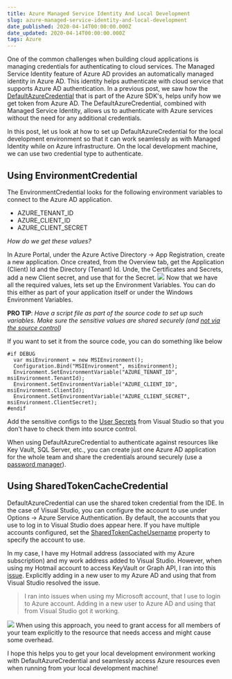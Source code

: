 ```yaml
---
title: Azure Managed Service Identity And Local Development
slug: azure-managed-service-identity-and-local-development
date_published: 2020-04-14T00:00:00.000Z
date_updated: 2020-04-14T00:00:00.000Z
tags: Azure
---
```


One of the common challenges when building cloud applications is managing credentials for authenticating to cloud services. The Managed Service Identity feature of Azure AD provides an automatically managed identity in Azure AD. This identity helps authenticate with cloud service that supports Azure AD authentication. In a previous post, we saw how the [DefaultAzureCredential](__GHOST_URL__/blog/defaultazurecredential-from-azure-sdk/) that is part of the Azure SDK's, helps unify how we get token from Azure AD. The DefaultAzureCredential, combined with Managed Service Identity, allows us to authenticate with Azure services without the need for any additional credentials.

In this post, let us look at how to set up DefaultAzureCredential for the local development environment so that it can work seamlessly as with Managed Identity while on Azure infrastructure. On the local development machine, we can use two credential type to authenticate.

## Using EnvironmentCredential

The EnvironmentCredential looks for the following environment variables to connect to the Azure AD application.

- AZURE_TENANT_ID
- AZURE_CLIENT_ID
- AZURE_CLIENT_SECRET

*How do we get these values?*

In Azure Portal, under the Azure Active Directory -> App Registration, create a new application. Once created, from the Overview tab, get the Application (Client) Id and the Directory (Tenant) Id. Unde, the Certificates and Secrets, add a new Client secret, and use that for the Secret.
![](__GHOST_URL__/content/images/defaultazurecredential_environment_credential.jpg)
Now that we have all the required values, lets set up the Environment Variables. You can do this either as part of your application itself or under the Windows Environment Variables.

**PRO TIP**: *Have a script file as part of the source code to set up such variables. Make sure the sensitive values are shared securely (and [not via the source control](__GHOST_URL__/blog/keeping-sensitive-configuration-data-out-of-source-control/))*

If you want to set it from the source code, you can do something like below

    #if DEBUG
      var msiEnvironment = new MSIEnvironment();
      Configuration.Bind("MSIEnvironment", msiEnvironment);
      Environment.SetEnvironmentVariable("AZURE_TENANT_ID", msiEnvironment.TenantId);
      Environment.SetEnvironmentVariable("AZURE_CLIENT_ID", msiEnvironment.ClientId);
      Environment.SetEnvironmentVariable("AZURE_CLIENT_SECRET", msiEnvironment.ClientSecret);
    #endif
    

Add the sensitive configs to the [User Secrets](https://docs.microsoft.com/en-us/aspnet/core/security/app-secrets?view=aspnetcore-3.1&amp;tabs=windows#json-structure-flattening-in-visual-studio) from Visual Studio so that you don't have to check them into source control.

When using DefaultAzureCredential to authenticate against resources like Key Vault, SQL Server, etc., you can create just one Azure AD application for the whole team and share the credentials around securely (use a [password manager](__GHOST_URL__/blog/password-manager-get-one-if-you-havent-already/)).

## Using SharedTokenCacheCredential

DefaultAzureCredential can use the shared token credential from the IDE. In the case of Visual Studio, you can configure the account to use under Options -> Azure Service Authentication. By default, the accounts that you use to log in to Visual Studio does appear here. If you have multiple accounts configured, set the [SharedTokenCacheUsername](https://docs.microsoft.com/en-us/dotnet/api/azure.identity.defaultazurecredentialoptions.sharedtokencacheusername?view=azure-dotnet) property to specify the account to use.

In my case, I have my Hotmail address (associated with my Azure subscription) and my work address added to Visual Studio. However, when using my Hotmail account to access KeyVault or Graph API, I ran into this [issue](https://github.com/Azure/azure-sdk-for-net/issues/8658). Explicitly adding in a new user to my Azure AD and using that from Visual Studio resolved the issue.

> I ran into issues when using my Microsoft account, that I use to login to Azure account. Adding in a new user to Azure AD and using that from Visual Studio got it working.

![](__GHOST_URL__/content/images/vs_azure_service_authentication.jpg)
When using this approach, you need to grant access for all members of your team explicitly to the resource that needs access and might cause some overhead.

I hope this helps you to get your local development environment working with DefaultAzureCredential and seamlessly access Azure resources even when running from your local development machine!

